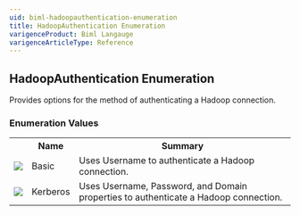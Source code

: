 ```yaml
---
uid: biml-hadoopauthentication-enumeration
title: HadoopAuthentication Enumeration
varigenceProduct: Biml Langauge
varigenceArticleType: Reference
---
```


## HadoopAuthentication Enumeration<div class="LanguageSummary"><div class ="SummaryItem">Provides options for the method of authenticating a Hadoop connection.</div></div><div class="EnumValueGroup">### Enumeration Values<table id="EnumValue" class="MemberList"><tbody><tr><th class="MemberTypeIconColumnHeader">&nbsp;</th><th class="MemberNameColumnHeader">Name</th><th class="MemberSummaryColumnHeader">Summary</th></tr><tr class="cd0"><td align="center" class="MemberTypeIcon"><img src="enumValue.png"></img></td><td class="MemberName">Basic</td><td class="MemberSummary"><div class ="SummaryItem">Uses Username to authenticate a Hadoop connection.</div></td></tr><tr class="cd1"><td align="center" class="MemberTypeIcon"><img src="enumValue.png"></img></td><td class="MemberName">Kerberos</td><td class="MemberSummary"><div class ="SummaryItem">Uses Username, Password, and Domain properties to authenticate a Hadoop connection.</div></td></tr></tbody></table></div>